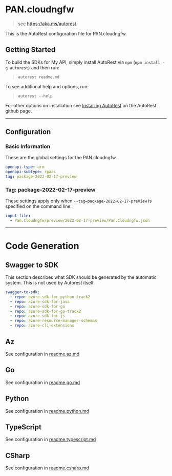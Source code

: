 # PAN.cloudngfw

> see https://aka.ms/autorest

This is the AutoRest configuration file for PAN.cloudngfw.

## Getting Started

To build the SDKs for My API, simply install AutoRest via `npm` (`npm install -g autorest`) and then run:

> `autorest readme.md`

To see additional help and options, run:

> `autorest --help`

For other options on installation see [Installing AutoRest](https://aka.ms/autorest/install) on the AutoRest github page.

---

## Configuration

### Basic Information

These are the global settings for the PAN.cloudngfw.

```yaml
openapi-type: arm
openapi-subtype: rpaas
tag: package-2022-02-17-preview
```

### Tag: package-2022-02-17-preview

These settings apply only when `--tag=package-2022-02-17-preview` is specified on the command line.

```yaml $(tag) == 'package-2022-02-17-preview'
input-file:
  - Pan.Cloudngfw/preview/2022-02-17-preview/Pan.Cloudngfw.json
```

---

# Code Generation

## Swagger to SDK

This section describes what SDK should be generated by the automatic system.
This is not used by Autorest itself.

```yaml $(swagger-to-sdk)
swagger-to-sdk:
  - repo: azure-sdk-for-python-track2
  - repo: azure-sdk-for-java
  - repo: azure-sdk-for-go
  - repo: azure-sdk-for-go-track2
  - repo: azure-sdk-for-js
  - repo: azure-resource-manager-schemas
  - repo: azure-cli-extensions
```

## Az

See configuration in [readme.az.md](./readme.az.md)

## Go

See configuration in [readme.go.md](./readme.go.md)

## Python

See configuration in [readme.python.md](./readme.python.md)

## TypeScript

See configuration in [readme.typescript.md](./readme.typescript.md)

## CSharp

See configuration in [readme.csharp.md](./readme.csharp.md)
